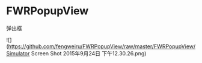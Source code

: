 # FWRPopupView
弹出框

![](https://github.com/fengweiru/FWRPopupView/raw/master/FWRPopupView/Simulator Screen Shot 2015年9月24日 下午12.30.26.png)  
